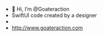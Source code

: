 - 👋 Hi, I’m @Goateraction
- SwiftUI code created by a designer
- 
- http://www.goateraction.com

<!---
Goateraction/Goateraction is a ✨ special ✨ repository because its `README.md` (this file) appears on your GitHub profile.
You can click the Preview link to take a look at your changes.
--->
